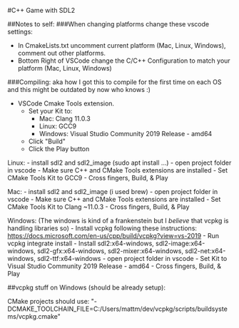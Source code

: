 #C++ Game with SDL2

##Notes to self:
###When changing platforms change these vscode settings:
  - In CmakeLists.txt uncomment current platform (Mac, Linux, Windows), comment out other platforms.
  - Bottom Right of VSCode change the C/C++ Configuration to match your platform (Mac, Linux, Windows)

###Compiling: aka how I got this to compile for the first time on each OS and this might be outdated by now who knows :)
  - VSCode Cmake Tools extension.
    - Set your Kit to:
      - Mac: Clang 11.0.3
      - Linux: GCC9
      - Windows: Visual Studio Community 2019 Release - amd64
    - Click "Build"
    - Click the Play button

  Linux:
    - install sdl2 and sdl2_image (sudo apt install ...)
    - open project folder in vscode
    - Make sure C++ and CMake Tools extensions are installed
    - Set CMake Tools Kit to GCC9
    - Cross fingers, Build, & Play  

  Mac:
    - install sdl2 and sdl2_image (i used brew)
    - open project folder in vscode
    - Make sure C++ and CMake Tools extensions are installed
    - Set CMake Tools Kit to Clang ~11.0.3
    - Cross fingers, Build, & Play  

  Windows: (The windows is kind of a frankenstein but I _believe_ that vcpkg is handling libraries so)
    - Install vcpkg following these instructions: https://docs.microsoft.com/en-us/cpp/build/vcpkg?view=vs-2019
    - Run vcpkg integrate install
    - Install sdl2:x64-windows, sdl2-image:x64-windows, sdl2-gfx:x64-windows, sdl2-mixer:x64-windows, sdl2-net:x64-windows, sdl2-ttf:x64-windows
    - open project folder in vscode
    - Set Kit to Visual Studio Community 2019 Release - amd64
    - Cross fingers, Build, & Play  

##vcpkg stuff on Windows (should be already setup):

CMake projects should use: "-DCMAKE_TOOLCHAIN_FILE=C:/Users/mattm/dev/vcpkg/scripts/buildsystems/vcpkg.cmake"
